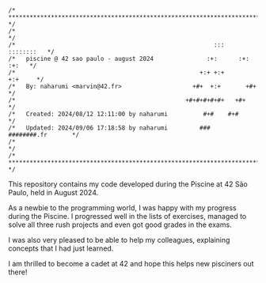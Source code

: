 ```

/* ************************************************************************** */
/*                                                                            */
/*                                                        :::      ::::::::   */
/*   piscine @ 42 sao paulo - august 2024               :+:      :+:    :+:   */
/*                                                    +:+ +:+         +:+     */
/*   By: naharumi <marvin@42.fr>                    +#+  +:+       +#+        */
/*                                                +#+#+#+#+#+   +#+           */
/*   Created: 2024/08/12 12:11:00 by naharumi          #+#    #+#             */
/*   Updated: 2024/09/06 17:18:58 by naharumi         ###   ########.fr       */
/*                                                                            */
/* ************************************************************************** */

```

This repository contains my code developed during the Piscine at 42 São Paulo, held in August 2024.

As a newbie to the programming world, I was happy with my progress during the Piscine. I progressed well in the lists of exercises, managed to solve all three rush projects and even got good grades in the exams.

I was also very pleased to be able to help my colleagues, explaining concepts that I had just learned.

I am thrilled to become a cadet at 42 and hope this helps new pisciners out there!
